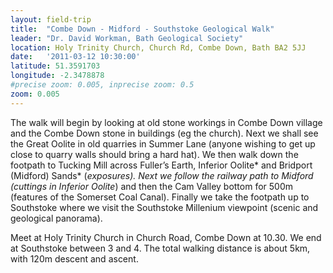 ```yaml
---
layout: field-trip
title:  "Combe Down - Midford - Southstoke Geological Walk"
leader: "Dr. David Workman, Bath Geological Society"
location: Holy Trinity Church, Church Rd, Combe Down, Bath BA2 5JJ
date:   '2011-03-12 10:30:00'
latitude: 51.3591703
longitude: -2.3478878
#precise zoom: 0.005, inprecise zoom: 0.5
zoom: 0.005
---
```

The walk will begin by looking at old stone workings in Combe Down village and the Combe Down stone in buildings (eg the church). Next we shall see the Great Oolite in old quarries in Summer Lane (anyone wishing to get up close to quarry walls should bring a hard hat). We then walk down the footpath to Tucking Mill across Fuller’s Earth, Inferior Oolite* and Bridport (Midford) Sands* (*exposures). Next we follow the railway path to Midford (cuttings in Inferior Oolite*) and then the Cam Valley bottom for 500m (features of the Somerset Coal Canal). Finally we take the footpath up to Southstoke where we visit the Southstoke Millenium viewpoint (scenic and geological panorama).

Meet at Holy Trinity Church in Church Road, Combe Down at 10.30. We end at Southstoke between 3 and 4. The total walking distance is about 5km, with 120m descent and ascent.